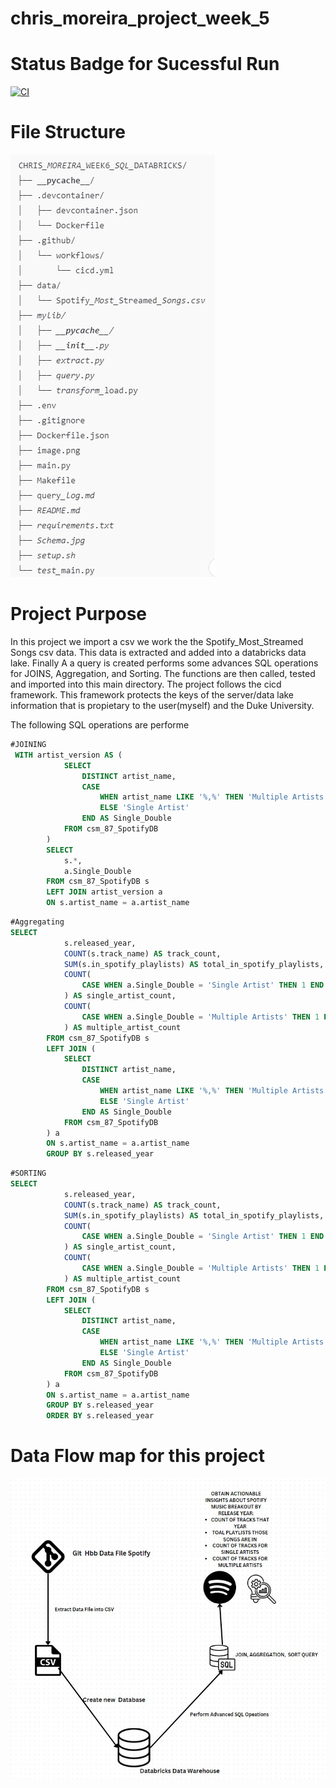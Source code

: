 # chris_moreira_project_week_5
# Status Badge for Sucessful Run
[![CI](https://github.com/nogibjj/chris_moreira_week5_python_sql_db_project/actions/workflows/cicd.yml/badge.svg)](https://github.com/nogibjj/chris_moreira_week5_python_sql_db_project/actions/workflows/cicd.yml)


# File Structure 
![alt text](image-1.png)


# Project Purpose
In this project we import a csv we work the the Spotify_Most_Streamed Songs csv data. This data is extracted and added into a databricks data lake. Finally A a query is created performs some advances SQL operations for JOINS, Aggregation, and Sorting. The functions are then called, tested and imported into this main directory. The project follows the cicd framework. This framework protects the keys of the server/data lake information that is propietary to the user(myself) and the Duke University. 

The following SQL operations are performe
```sql
#JOINING
 WITH artist_version AS (
            SELECT 
                DISTINCT artist_name,
                CASE 
                    WHEN artist_name LIKE '%,%' THEN 'Multiple Artists'
                    ELSE 'Single Artist'
                END AS Single_Double
            FROM csm_87_SpotifyDB
        )
        SELECT 
            s.*,
            a.Single_Double
        FROM csm_87_SpotifyDB s
        LEFT JOIN artist_version a
        ON s.artist_name = a.artist_name
```
```sql
#Aggregating
SELECT 
            s.released_year,
            COUNT(s.track_name) AS track_count,
            SUM(s.in_spotify_playlists) AS total_in_spotify_playlists,
            COUNT(
                CASE WHEN a.Single_Double = 'Single Artist' THEN 1 END
            ) AS single_artist_count,
            COUNT(
                CASE WHEN a.Single_Double = 'Multiple Artists' THEN 1 END
            ) AS multiple_artist_count
        FROM csm_87_SpotifyDB s
        LEFT JOIN (
            SELECT 
                DISTINCT artist_name,
                CASE 
                    WHEN artist_name LIKE '%,%' THEN 'Multiple Artists'
                    ELSE 'Single Artist'
                END AS Single_Double
            FROM csm_87_SpotifyDB
        ) a
        ON s.artist_name = a.artist_name
        GROUP BY s.released_year
```

```sql
#SORTING
SELECT 
            s.released_year,
            COUNT(s.track_name) AS track_count,
            SUM(s.in_spotify_playlists) AS total_in_spotify_playlists,
            COUNT(
                CASE WHEN a.Single_Double = 'Single Artist' THEN 1 END
            ) AS single_artist_count,
            COUNT(
                CASE WHEN a.Single_Double = 'Multiple Artists' THEN 1 END
            ) AS multiple_artist_count
        FROM csm_87_SpotifyDB s
        LEFT JOIN (
            SELECT 
                DISTINCT artist_name,
                CASE 
                    WHEN artist_name LIKE '%,%' THEN 'Multiple Artists'
                    ELSE 'Single Artist'
                END AS Single_Double
            FROM csm_87_SpotifyDB
        ) a
        ON s.artist_name = a.artist_name
        GROUP BY s.released_year
        ORDER BY s.released_year
```

# Data Flow map for this project
![alt text](image-2.png)




